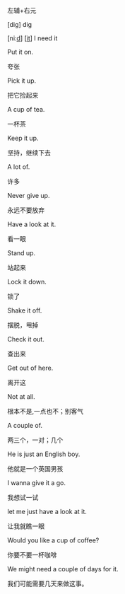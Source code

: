 左辅+右元

[dig]
dig 

  [ni:<u>d</u>] [<u>it</u>]
I need it



Put it on.

夸张

Pick it up.

把它捡起来

A cup of tea.

一杯茶

Keep it up.

坚持，继续下去

A lot of.

许多

Never give up.

永远不要放弃

Have a look at it.

看一眼



Stand up.

站起来

Lock it down.

锁了

Shake it off.

摆脱，甩掉

Check it out.

查出来

Get out of here.

离开这

Not at all.

根本不是,一点也不；别客气

A couple of.

两三个，一对；几个



He is just an English boy.

他就是一个英国男孩

I wanna give it a go.

我想试一试

let me just have a look at it.

让我就瞧一眼

Would you like a cup of coffee?

你要不要一杯咖啡

We might need a couple of days for it.

我们可能需要几天来做这事。